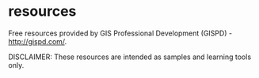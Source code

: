 resources
=========

Free resources provided by GIS Professional Development (GISPD) - http://gispd.com/.

DISCLAIMER:
These resources are intended as samples and learning tools only.
